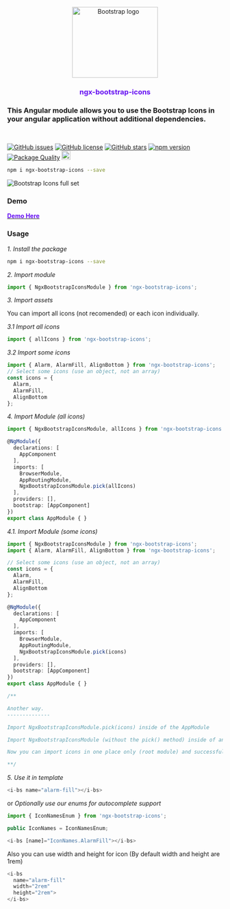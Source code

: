 <p align="center" style="text-align:center">
  <a href="https://v5.getbootstrap.com/" target="_blank">
    <img src="https://camo.githubusercontent.com/0e0adf58c74c6e74bb64ece5d0ef4620f4f46915/68747470733a2f2f76352e676574626f6f7473747261702e636f6d2f646f63732f352e302f6173736574732f6272616e642f626f6f7473747261702d6c6f676f2d736861646f772e706e67" alt="Bootstrap logo" width="200a" height="165">
  </a>
  <h3 align="center" style="color:#6610f2">ngx-bootstrap-icons</h3>
</p>

### This Angular module allows you to use the Bootstrap Icons in your angular application without additional dependencies.
<br />



[![GitHub issues](https://img.shields.io/github/issues/avmaisak/ngx-bootstrap-icons)](https://github.com/avmaisak/ngx-bootstrap-icons/issues) [![GitHub license](https://img.shields.io/github/license/avmaisak/ngx-bootstrap-icons)](https://github.com/avmaisak/ngx-bootstrap-icons/blob/master/LICENSE) [![GitHub stars](https://img.shields.io/github/stars/avmaisak/ngx-bootstrap-icons)](https://github.com/avmaisak/ngx-bootstrap-icons/stargazers) [![npm version](https://badge.fury.io/js/ngx-bootstrap-icons.svg)](https://badge.fury.io/js/ngx-bootstrap-icons) [![Package Quality](https://npm.packagequality.com/shield/ngx-bootstrap-icons.svg)](https://packagequality.com/#?package=ngx-bootstrap-icons)  <a href="https://www.figma.com/file/hTJtQ2MrMTeNVmYrVBqNZZ/Bootstrap-Icons-v1.0.0-alpha5?node-id=0%3A1" target="_blank">     <img src="https://avatars3.githubusercontent.com/u/5155369?s=200&v=4" alt="Bootstrap logo" width="21" height="21">
  </a>
```sh
npm i ngx-bootstrap-icons --save
```

![Bootstrap Icons full set](https://user-images.githubusercontent.com/98681/85891337-be640680-b7a3-11ea-84a0-0a103fce118c.png)


### Demo

<a href="https://avmaisak.github.io/ngx-bootstrap-icons/"><strong style="color:#6610f2">Demo Here</strong></a>

### Usage

_1. Install the package_

```sh
npm i ngx-bootstrap-icons --save
```
_2. Import module_

```ts  
import { NgxBootstrapIconsModule } from 'ngx-bootstrap-icons';
```

_3. Import assets_

You can import all icons (not recomended) or each icon individually.

_3.1 Import all icons_

```ts
import { allIcons } from 'ngx-bootstrap-icons';
```

_3.2 Import some icons_
```ts
import { Alarm, AlarmFill, AlignBottom } from 'ngx-bootstrap-icons';
// Select some icons (use an object, not an array)
const icons = {
  Alarm,
  AlarmFill,
  AlignBottom
};
```

_4. Import Module (all icons)_

```ts
import { NgxBootstrapIconsModule, allIcons } from 'ngx-bootstrap-icons';

@NgModule({
  declarations: [
    AppComponent
  ],
  imports: [
    BrowserModule,
    AppRoutingModule,
    NgxBootstrapIconsModule.pick(allIcons)
  ],
  providers: [],
  bootstrap: [AppComponent]
})
export class AppModule { }

```
_4.1. Import Module (some icons)_

```ts
import { NgxBootstrapIconsModule } from 'ngx-bootstrap-icons';
import { Alarm, AlarmFill, AlignBottom } from 'ngx-bootstrap-icons';

// Select some icons (use an object, not an array)
const icons = {
  Alarm,
  AlarmFill,
  AlignBottom
};

@NgModule({
  declarations: [
    AppComponent
  ],
  imports: [
    BrowserModule,
    AppRoutingModule,
    NgxBootstrapIconsModule.pick(icons)
  ],
  providers: [],
  bootstrap: [AppComponent]
})
export class AppModule { }

/**

Another way.
--------------

Import NgxBootstrapIconsModule.pick(icons) inside of the AppModule

Import NgxBootstrapIconsModule (without the pick() method) inside of any FeatureModule where will be used.

Now you can import icons in one place only (root module) and successfully use the component anywhere you want.

**/

```


_5. Use it in template_
```ts
<i-bs name="alarm-fill"></i-bs>
```
or
 _Optionally use our enums for autocomplete support_
```ts
import { IconNamesEnum } from 'ngx-bootstrap-icons';

public IconNames = IconNamesEnum;

<i-bs [name]="IconNames.AlarmFill"></i-bs>
```

Also you can use width and height for icon (By default width and height are 1rem)
```ts
<i-bs 
  name="alarm-fill" 
  width="2rem" 
  height="2rem">
</i-bs>
```
